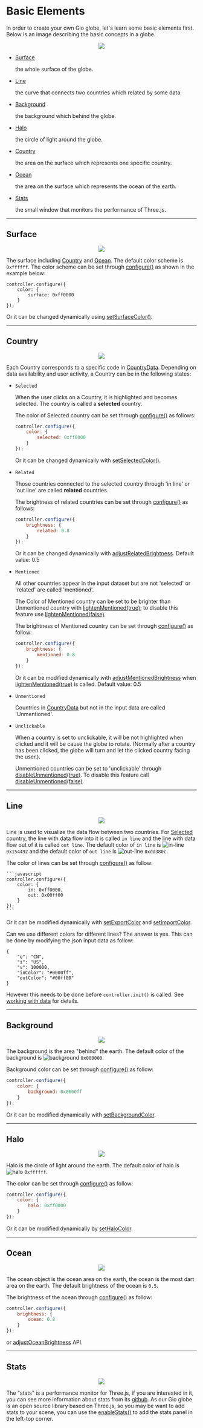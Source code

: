 # Basic Elements

In order to create your own Gio globe, let's learn some basic elements first. Below is an image describing the basic concepts in a globe.

<p align="center">
  <a><img src="https://github.com/syt123450/Gio.js/blob/master/assets/images/document/elements/all.jpg"/></a>
</p>


- [Surface](#surface)

    the whole surface of the globe.

- [Line](#line)

    the curve that connects two countries which related by some data. 

- [Background](#background)

    the background which behind the globe.

- [Halo](#halo)

    the circle of light around the globe.

- [Country](#country)

    the area on the surface which represents one specific country.

- [Ocean](#ocean)

    the area on the surface which represents the ocean of the earth.

- [Stats](#stats)

    the small window that monitors the performance of Three.js.

---

## Surface

<p align="center">
  <a><img src="https://github.com/syt123450/Gio.js/blob/master/assets/images/document/elements/surface.jpg"/></a>
</p>

The surface including [Country](#country) and [Ocean](#ocean). The default color scheme is `0xffffff`. The color scheme can be set through <a target="_blank" href="https://github.com/syt123450/giojs/blob/master/docs/en/APIs.md#configure-api">configure()</a> as shown in the example below:

```
controller.configure({
	color: {
        surface: 0xff0000
    }
});
```

Or it can be changed dynamically using <a target="_blank" href="https://github.com/syt123450/giojs/blob/master/docs/en/APIs.md#setsurfacecolor">setSurfaceColor()</a>.


---

## Country

<p align="center">
  <a><img src="https://github.com/syt123450/Gio.js/blob/master/assets/images/document/elements/country.jpg"/></a>
</p>

Each Country corresponds to a specific code in [CountryData](https://github.com/syt123450/Gio.js/blob/master/src/countryInfo/CountryData.js). Depending on data availability and user activity, a Country can be in the following states:

- `Selected`

    When the user clicks on a Country, it is highlighted and becomes selected. The country is called a **selected** country.
    
	The color of Selected country can be set through <a target="_blank" href="https://github.com/syt123450/giojs/blob/master/docs/en/APIs.md#configure-api">configure()</a> as follows:
	```javascript
	controller.configure({
		color: {
	        selected: 0xff0000
	    }
	});
	```
	Or it can be changed dynamically with <a target="_blank" href="https://github.com/syt123450/giojs/blob/master/docs/en/APIs.md#setselectedcolor">setSelectedColor()</a>.

- `Related`

    Those countries connected to the selected country through 'in line' or 'out line' are called **related** countries.

	The brightness of related countries can be set through <a target="_blank" href="https://github.com/syt123450/giojs/blob/master/docs/en/APIs.md#configure-api">configure()</a> as follows:
	```javascript
	controller.configure({
		brightness: {
	        related: 0.8
	    }
	});
	```
	Or it can be changed dynamically with <a target="_blank" href="https://github.com/syt123450/giojs/blob/master/docs/en/APIs.md#adjustrelatedbrightness">adjustRelatedBrightness</a>. Default value: 0.5
- `Mentioned`
    
    All other countries appear in the input dataset but are not 'selected' or 'related' are called 'mentioned'.
    
	The Color of Mentioned country can be set to be brighter than Unmentioned country with <a target="_blank" href="https://github.com/syt123450/giojs/blob/master/docs/en/APIs.md#lightenmentioned">lightenMentioned(true)</a>; to disable this feature use <a target="_blank" href="https://github.com/syt123450/giojs/blob/master/docs/en/APIs.md#lightenmentioned">lightenMentioned(false)</a>.

	The brightness of Mentioned country can be set through <a target="_blank" href="https://github.com/syt123450/giojs/blob/master/docs/en/APIs.md#configure-api">configure()</a> as follow:
	```javascript
	controller.configure({
		brightness: {
	        mentioned: 0.8
	    }
	});
	```
	Or it can be modified dynamically with <a target="_blank" href="https://github.com/syt123450/giojs/blob/master/docs/en/APIs.md#adjustmentionedbrightness">adjustMentionedBrightness</a> when <a target="_blank" href="https://github.com/syt123450/giojs/blob/master/docs/en/APIs.md#lightenmentioned">lightenMentioned(true)</a> is called. Default value: 0.5

- `Unmentioned`

    Countries in [CountryData](https://github.com/syt123450/Gio.js/blob/master/src/countryInfo/CountryData.js) but not in the input data are called 'Unmentioned'.

- `Unclickable`

    When a country is set to unclickable, it will be not highlighted when clicked and it will be cause the globe to rotate. (Normally after a country has been clicked, the globe will turn and let the clicked country facing the user.).

	Unmentioned countries can be set to 'unclickable' through <a target="_blank" href="https://github.com/syt123450/giojs/blob/master/docs/en/APIs.md#disableunmentioned">disableUnmentioned(true)</a>. To disable this feature call <a target="_blank" href="https://github.com/syt123450/giojs/blob/master/docs/en/APIs.md#disableunmentioned">disableUnmentioned(false)</a>.


---

## Line

<p align="center">
  <a><img src="https://github.com/syt123450/Gio.js/blob/master/assets/images/document/elements/line.jpg"/></a>
</p>

Line is used to visualize the data flow between two countries. For [Selected](#country) country, the line with data flow into it is called `in line` and the line with data flow out of it is called `out line`. The default color of `in line` is ![in-line](https://placehold.it/15/154492/000000?text=+) `0x154492` and the default color of `out line` is ![out-line](https://placehold.it/15/dd380c/000000?text=+) `0xdd380c`.

The color of lines can be set through <a target="_blank" href="https://github.com/syt123450/giojs/blob/master/docs/en/APIs.md#configure-api">configure()</a>  as follow:

	```javascript
	controller.configure({
		color: {
		    in: 0xff0000,
		    out: 0x00ff00
		}
	});
	```
Or it can be modified dynamically with <a target="_blank" href="https://github.com/syt123450/giojs/blob/master/docs/en/APIs.md#setexportcolor">setExportColor</a> and <a target="_blank" href="https://github.com/syt123450/giojs/blob/master/docs/en/APIs.md#setimportcolor">setImportColor</a>.

Can we use different colors for different lines? The answer is yes. This can be done by modifying the json input data as follow:

```
{
	"e": "CN",
	"i": "US",
	"v": 100000,
	"inColor": "#0000ff",
	"outColor": "#00ff00"
}
```
However this needs to be done before `controller.init()` is called. See <a target="_blank" href="https://github.com/syt123450/giojs/blob/master/docs/en/APIs.md#working-with-data">working with data</a> for details.
    

---

## Background

<p align="center">
  <a><img src="https://github.com/syt123450/Gio.js/blob/master/assets/images/document/elements/background.jpg"/></a>
</p>

The background is the area "behind" the earth. The default color of the background is ![background](https://placehold.it/15/000000/000000?text=+) `0x000000`. 

Background color can be set through <a target="_blank" href="https://github.com/syt123450/giojs/blob/master/docs/en/APIs.md#configure-api">configure()</a> as follow: 

```javascript
controller.configure({
	color: {
	    background: 0x0000ff
	}
});
```
	
Or it can be modified dynamically with <a target="_blank" href="https://github.com/syt123450/giojs/blob/master/docs/en/APIs.md#setbackgroundcolor">setBackgroundColor</a>.

---

## Halo

<p align="center">
  <a><img src="https://github.com/syt123450/Gio.js/blob/master/assets/images/document/elements/halo.jpg"/></a>
</p>

Halo is the circle of light around the earth. The default color of halo is ![halo](https://placehold.it/15/ffffff/000000?text=+) `0xffffff`. 

The color can be set through <a target="_blank" href="https://github.com/syt123450/giojs/blob/master/docs/en/APIs.md#configure-api">configure()</a> as follow:
```javascript
controller.configure({
	color: {
	    halo: 0xff0000
	}
});
```
Or it can be modified dynamically by <a target="_blank" href="https://github.com/syt123450/giojs/blob/master/docs/en/APIs.md#sethalocolor">setHaloColor</a>.

---

## Ocean

<p align="center">
  <a><img src="https://github.com/syt123450/Gio.js/blob/master/assets/images/document/elements/ocean.jpg"/></a>
</p>

The ocean object is the ocean area on the earth, the ocean is the most dart area on the earth. The default brightness of the ocean is `0.5`. 

The brightness of the ocean through <a target="_blank" href="https://github.com/syt123450/giojs/blob/master/docs/en/APIs.md#configure-api">configure()</a> as follow: 
```javascript
controller.configure({
	brightness: {
	    ocean: 0.8
	}
});
```
or <a target="_blank" href="https://github.com/syt123450/giojs/blob/master/docs/en/APIs.md#adjustoceanbrightness">adjustOceanBrightness</a> API.

---

## Stats

<p align="center">
  <a><img src="https://github.com/syt123450/Gio.js/blob/master/assets/images/document/elements/stats.jpg"/></a>
</p>

The "stats" is a performance monitor for Three.js, if you are interested in it, you can see more information about stats from its [github](https://github.com/mrdoob/stats.js/). As our Gio globe is an open source library based on Three.js, so you may be want to add stats to your scene, you can use the <a target="_blank" href="https://github.com/syt123450/giojs/blob/master/docs/en/APIs.md#controlstats">enableStats()</a> to add the stats panel in the left-top corner.

